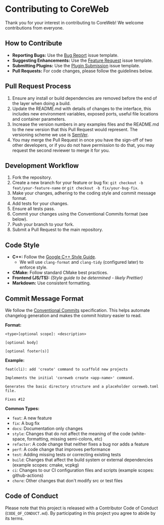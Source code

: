 # Contributing to CoreWeb

Thank you for your interest in contributing to CoreWeb! We welcome contributions from everyone.

## How to Contribute

*   **Reporting Bugs:** Use the [Bug Report](https://github.com/emiliancristea/CoreWeb/issues/new?assignees=&labels=bug&template=bug_report.md&title=%5BBug%5D%3A+) issue template.
*   **Suggesting Enhancements:** Use the [Feature Request](https://github.com/emiliancristea/CoreWeb/issues/new?assignees=&labels=enhancement&template=feature_request.md&title=%5BFeature%5D%3A+) issue template.
*   **Submitting Plugins:** Use the [Plugin Submission](https://github.com/emiliancristea/CoreWeb/issues/new?assignees=&labels=plugin%2Csubmission&template=plugin_submission.md&title=%5BPlugin%5D%3A+) issue template.
*   **Pull Requests:** For code changes, please follow the guidelines below.

## Pull Request Process

1.  Ensure any install or build dependencies are removed before the end of the layer when doing a build.
2.  Update the README.md with details of changes to the interface, this includes new environment variables, exposed ports, useful file locations and container parameters.
3.  Increase the version numbers in any examples files and the README.md to the new version that this Pull Request would represent. The versioning scheme we use is [SemVer](http://semver.org/).
4.  You may merge the Pull Request in once you have the sign-off of two other developers, or if you do not have permission to do that, you may request the second reviewer to merge it for you.

## Development Workflow

1.  Fork the repository.
2.  Create a new branch for your feature or bug fix: `git checkout -b feat/your-feature-name` or `git checkout -b fix/your-bug-fix`.
3.  Make your changes, adhering to the coding style and commit message format.
4.  Add tests for your changes.
5.  Ensure all tests pass.
6.  Commit your changes using the Conventional Commits format (see below).
7.  Push your branch to your fork.
8.  Submit a Pull Request to the main repository.

## Code Style

*   **C++:** Follow the [Google C++ Style Guide](https://google.github.io/styleguide/cppguide.html).
    *   We will use `clang-format` and `clang-tidy` (configured later) to enforce style.
*   **CMake:** Follow standard CMake best practices.
*   **Frontend (JS/TS):** *(Style guide to be determined - likely Prettier)*
*   **Markdown:** Use consistent formatting.

## Commit Message Format

We follow the [Conventional Commits](https://www.conventionalcommits.org/en/v1.0.0/) specification. This helps automate changelog generation and makes the commit history easier to read.

**Format:**

```
<type>[optional scope]: <description>

[optional body]

[optional footer(s)]
```

**Example:**

```
feat(cli): add 'create' command to scaffold new projects

Implements the initial 'coreweb create <app-name>' command.

Generates the basic directory structure and a placeholder coreweb.toml file.

Fixes #12
```

**Common Types:**

*   `feat`: A new feature
*   `fix`: A bug fix
*   `docs`: Documentation only changes
*   `style`: Changes that do not affect the meaning of the code (white-space, formatting, missing semi-colons, etc)
*   `refactor`: A code change that neither fixes a bug nor adds a feature
*   `perf`: A code change that improves performance
*   `test`: Adding missing tests or correcting existing tests
*   `build`: Changes that affect the build system or external dependencies (example scopes: cmake, vcpkg)
*   `ci`: Changes to our CI configuration files and scripts (example scopes: github-actions)
*   `chore`: Other changes that don't modify src or test files

## Code of Conduct

Please note that this project is released with a Contributor Code of Conduct (`CODE_OF_CONDUCT.md`). By participating in this project you agree to abide by its terms. 